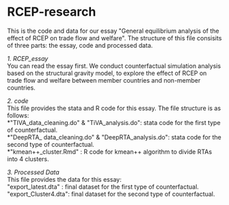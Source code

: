 # RCEP-research
This is the code and data for our essay "General equilibrium analysis of the effect of RCEP on trade flow and welfare". The structure of this file consisits of three parts: the essay, code and processed data. 

*1. RCEP_essay*  
You can read the essay first. We conduct counterfactual simulation analysis based on the structural gravity model, to explore the effect of RCEP on trade flow and welfare between member countries and non-member countries.

*2. code*   
This file provides the stata and R code for this essay. The file structure is as follows:  
  *"TIVA_data_cleaning.do" & "TiVA_analysis.do": stata code for the first type of counterfactual.  
  *"DeepRTA_ data_cleaning.do" & "DeepRTA_analysis.do": stata code for the second type of counterfactual.  
  *"kmean++_cluster.Rmd" : R code for kmean++ algorithm to divide RTAs into 4 clusters.  

*3. Processed Data*   
This file provides the data for this essay:  
  "export_latest.dta" : final dataset for the first type of counterfactual.  
  "export_Cluster4.dta": final dataset for the second type of counterfactual.  
